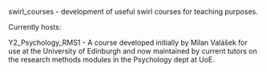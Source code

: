 swirl_courses - development of useful swirl courses for teaching purposes.

Currently hosts:

Y2_Psychology_RMS1 - A course developed initially by Milan Valášek for use at the University of Edinburgh and now maintained by current tutors on the research methods modules in the Psychology dept at UoE. 
